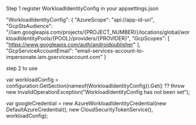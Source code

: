 Step 1 register WorkloadIdentityConfig in your appsettings.json

"WorkloadIdentityConfig": {
	"AzureScope": "api://app-id-uri",
	"GcpStsAudience": "//iam.googleapis.com/projects/{PROJECT_NUMBER}}/locations/global/workloadIdentityPools/{POOL}/providers/{PROVIDER}",
	"GcpScopes": [ "https://www.googleapis.com/auth/androidpublisher" ],
	"GcpServiceAccountEmail": "email-services-account-to-impersonate.iam.gserviceaccount.com"
}

step 2 to use

var workloadConfig = configuration.GetSection(nameof(WorkloadIdentityConfig)).Get<WorkloadIdentityConfig>() ??
    throw new InvalidOperationException("WorkloadIdentityConfig has not been set");

var googleCredential = new AzureWorkloadIdentityCredential(new DefaultAzureCredential(), new CloudSecurityTokenService(), workloadConfig);
